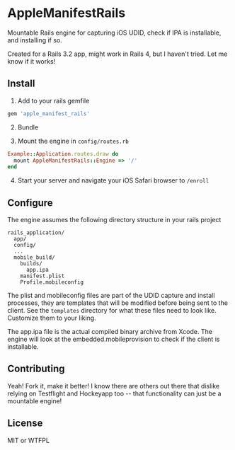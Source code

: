 # AppleManifestRails

Mountable Rails engine for capturing iOS UDID, check if IPA is installable, and installing if so.

Created for a Rails 3.2 app, might work in Rails 4, but I haven't tried. Let me know if it works!

## Install

1. Add to your rails gemfile

```ruby
gem 'apple_manifest_rails'
```

2. Bundle

3. Mount the engine in `config/routes.rb`

```ruby
Example::Application.routes.draw do
  mount AppleManifestRails::Engine => '/'
end
```

4. Start your server and navigate your iOS Safari browser to `/enroll`

## Configure

The engine assumes the following directory structure in your rails project
```
rails_application/
  app/
  config/
  ...
  mobile_build/
    builds/
      app.ipa
    manifest.plist
    Profile.mobileconfig
```

The plist and mobileconfig files are part of the UDID capture and install processes, they are templates that will be modified before being sent to the client. See the `templates` directory for what these files need to look like. Customize them to your liking.

The app.ipa file is the actual compiled binary archive from Xcode. The engine will look at the embedded.mobileprovision to check if the client is installable.

## Contributing

Yeah! Fork it, make it better! I know there are others out there that dislike relying on Testflight and Hockeyapp too -- that functionality can just be a mountable engine!

## License

MIT or WTFPL